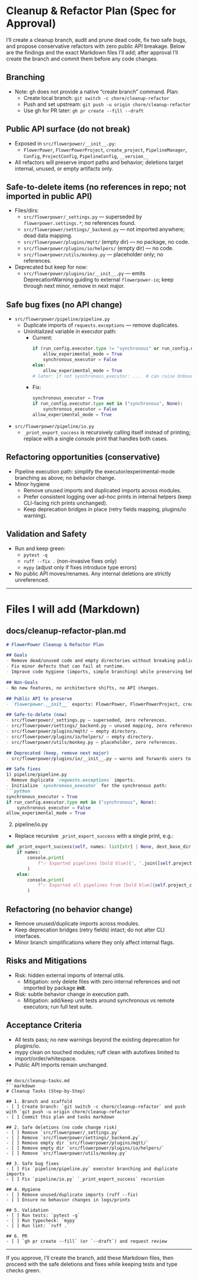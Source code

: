 # Cleanup & Refactor Plan (Spec for Approval)

I’ll create a cleanup branch, audit and prune dead code, fix two safe bugs, and propose conservative refactors with zero public API breakage. Below are the findings and the exact Markdown files I’ll add; after approval I’ll create the branch and commit them before any code changes.

## Branching
- Note: gh does not provide a native “create branch” command. Plan:
  - Create local branch: `git switch -c chore/cleanup-refactor`
  - Push and set upstream: `git push -u origin chore/cleanup-refactor`
  - Use gh for PR later: `gh pr create --fill --draft`

## Public API surface (do not break)
- Exposed in `src/flowerpower/__init__.py`:
  - `FlowerPower`, `FlowerPowerProject`, `create_project`, `PipelineManager`, `Config`, `ProjectConfig`, `PipelineConfig`, `__version__`
- All refactors will preserve import paths and behavior; deletions target internal, unused, or empty artifacts only.

## Safe-to-delete items (no references in repo; not imported in public API)
- Files/dirs:
  - `src/flowerpower/_settings.py` — superseded by `flowerpower.settings.*`; no references found.
  - `src/flowerpower/settings/_backend.py` — not imported anywhere; dead data mapping.
  - `src/flowerpower/plugins/mqtt/` (empty dir) — no package, no code.
  - `src/flowerpower/plugins/io/helpers/` (empty dir) — no code.
  - `src/flowerpower/utils/monkey.py` — placeholder only; no references.
- Deprecated but keep for now:
  - `src/flowerpower/plugins/io/__init__.py` — emits DeprecationWarning guiding to external `flowerpower-io`; keep through next minor, remove in next major.

## Safe bug fixes (no API change)
- `src/flowerpower/pipeline/pipeline.py`
  - Duplicate imports of `requests.exceptions` — remove duplicates.
  - Uninitialized variable in executor path:
    - Current:
      ```python
      if (run_config.executor.type != "synchronous" or run_config.executor.type == "local"):
          allow_experimental_mode = True
          synchronous_executor = False
      else:
          allow_experimental_mode = True
      # later: if not synchronous_executor: ...  # can raise UnboundLocalError
      ```
    - Fix:
      ```python
      synchronous_executor = True
      if run_config.executor.type not in ("synchronous", None):
          synchronous_executor = False
      allow_experimental_mode = True
      ```
- `src/flowerpower/pipeline/io.py`
  - `_print_export_success` is recursively calling itself instead of printing; replace with a single console print that handles both cases.

## Refactoring opportunities (conservative)
- Pipeline execution path: simplify the executor/experimental-mode branching as above; no behavior change.
- Minor hygiene
  - Remove unused imports and duplicated imports across modules.
  - Prefer consistent logging over ad-hoc prints in internal helpers (keep CLI-facing rich prints unchanged).
  - Keep deprecation bridges in place (retry fields mapping, plugins/io warning).

## Validation and Safety
- Run and keep green:
  - `pytest -q`
  - `ruff --fix .` (non-invasive fixes only)
  - `mypy` (adjust only if fixes introduce type errors)
- No public API moves/renames. Any internal deletions are strictly unreferenced.

---

# Files I will add (Markdown)

## docs/cleanup-refactor-plan.md
```markdown
# FlowerPower Cleanup & Refactor Plan

## Goals
- Remove dead/unused code and empty directories without breaking public API.
- Fix minor defects that can fail at runtime.
- Improve code hygiene (imports, simple branching) while preserving behavior.

## Non-Goals
- No new features, no architecture shifts, no API changes.

## Public API to preserve
- `flowerpower.__init__` exports: FlowerPower, FlowerPowerProject, create_project, PipelineManager, Config, ProjectConfig, PipelineConfig, __version__.

## Safe-to-delete (now)
- src/flowerpower/_settings.py — superseded, zero references.
- src/flowerpower/settings/_backend.py — unused mapping, zero references.
- src/flowerpower/plugins/mqtt/ — empty directory.
- src/flowerpower/plugins/io/helpers/ — empty directory.
- src/flowerpower/utils/monkey.py — placeholder, zero references.

## Deprecated (keep, remove next major)
- src/flowerpower/plugins/io/__init__.py — warns and forwards users to external package.

## Safe fixes
1) pipeline/pipeline.py
- Remove duplicate `requests.exceptions` imports.
- Initialize `synchronous_executor` for the synchronous path:
```python
synchronous_executor = True
if run_config.executor.type not in ("synchronous", None):
    synchronous_executor = False
allow_experimental_mode = True
```

2) pipeline/io.py
- Replace recursive `_print_export_success` with a single print, e.g.:
```python
def _print_export_success(self, names: list[str] | None, dest_base_dir: str) -> None:
    if names:
        console.print(
            f"✅ Exported pipelines [bold blue]{', '.join([self.project_cfg.name + '.' + n for n in names])}[/bold blue] to [green]{dest_base_dir}[/green]"
        )
    else:
        console.print(
            f"✅ Exported all pipelines from [bold blue]{self.project_cfg.name}[/bold blue] to [green]{dest_base_dir}[/green]"
        )
```

## Refactoring (no behavior change)
- Remove unused/duplicate imports across modules.
- Keep deprecation bridges (retry fields) intact; do not alter CLI interfaces.
- Minor branch simplifications where they only affect internal flags.

## Risks and Mitigations
- Risk: hidden external imports of internal utils.
  - Mitigation: only delete files with zero internal references and not imported by package __init__.
- Risk: subtle behavior change in execution path.
  - Mitigation: add/keep unit tests around synchronous vs remote executors; run full test suite.

## Acceptance Criteria
- All tests pass; no new warnings beyond the existing deprecation for plugins/io.
- mypy clean on touched modules; ruff clean with autofixes limited to import/order/whitespace.
- Public API imports remain unchanged.
```

## docs/cleanup-tasks.md
```markdown
# Cleanup Tasks (Step-by-Step)

## 1. Branch and scaffold
- [ ] Create branch: `git switch -c chore/cleanup-refactor` and push with `git push -u origin chore/cleanup-refactor`
- [ ] Commit this plan and tasks markdown

## 2. Safe deletions (no code change risk)
- [ ] Remove `src/flowerpower/_settings.py`
- [ ] Remove `src/flowerpower/settings/_backend.py`
- [ ] Remove empty dir `src/flowerpower/plugins/mqtt/`
- [ ] Remove empty dir `src/flowerpower/plugins/io/helpers/`
- [ ] Remove `src/flowerpower/utils/monkey.py`

## 3. Safe bug fixes
- [ ] Fix `pipeline/pipeline.py` executor branching and duplicate imports
- [ ] Fix `pipeline/io.py` `_print_export_success` recursion

## 4. Hygiene
- [ ] Remove unused/duplicate imports (ruff --fix)
- [ ] Ensure no behavior changes in logs/prints

## 5. Validation
- [ ] Run tests: `pytest -q`
- [ ] Run typecheck: `mypy`
- [ ] Run lint: `ruff .`

## 6. PR
- [ ] `gh pr create --fill` (or `--draft`) and request review
```

---

If you approve, I’ll create the branch, add these Markdown files, then proceed with the safe deletions and fixes while keeping tests and type checks green.